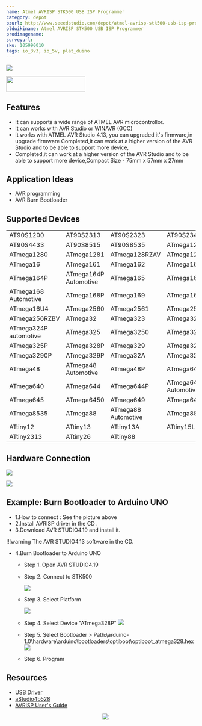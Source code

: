 ```yaml
---
name: Atmel AVRISP STK500 USB ISP Programmer
category: depot
bzurl: http://www.seeedstudio.com/depot/atmel-avrisp-stk500-usb-isp-programmer-p-207.html?cPath=132_135
oldwikiname: Atmel AVRISP STK500 USB ISP Programmer
prodimagename:
surveyurl:
sku: 105990010
tags: io_3v3, io_5v, plat_duino
---
```


![](https://raw.githubusercontent.com/SeeedDocument/Atmel_AVRISP_STK500_USB_ISP_Programmer/master/img/Avrisp_stk500_usb.jpg)

<p style=":center"><a href="http://www.seeedstudio.com/depot/atmel-avrisp-stk500-usb-isp-programmer-p-207.html?cPath=132_135" target="_blank"><img src="https://raw.githubusercontent.com/SeeedDocument/Seeed-WiKi/master/docs/images/get_one_now_small.png" width="210" height="41"  border=0 /></a></p>

## Features
- It can supports a wide range of ATMEL AVR microcontrollor.
- It can works with AVR Studio or WINAVR (GCC)
- It works with ATMEL AVR Studio 4.13, you can upgraded it's firmware,in upgrade firmware Completed,it can work at a higher version of the AVR Studio and to be able to support more device,
- Completed,it can work at a higher version of the AVR Studio and to be able to support more device,Compact Size - 75mm x 57mm x 27mm

## Application Ideas
- AVR programming
- AVR Burn Bootloader

## Supported Devices
|                       |                       |                     |                       |
|-----------------------|-----------------------|---------------------|-----------------------|
| AT90S1200             | AT90S2313             | AT90S2323           | AT90S2343             |
| AT90S4433             | AT90S8515             | AT90S8535           | ATmega128             |
| ATmega1280            | ATmega1281            | ATmega128RZAV       | ATmega128RZBV         |
| ATmega16              | ATmega161             | ATmega162           | ATmega163             |
| ATmega164P            | ATmega164P Automotive | ATmega165           | ATmega168             |
| ATmega168 Automotive  | ATmega168P            | ATmega169           | ATmega16A             |
| ATmega16U4            | ATmega2560            | ATmega2561          | ATmega256RZAV         |
| ATmega256RZBV         | ATmega32              | ATmega323           | ATmega324P            |
| ATmega324P automotive | ATmega325             | ATmega3250          | ATmega3250P           |
| ATmega325P            | ATmega328P            | ATmega329           | ATmega3290            |
| ATmega3290P           | ATmega329P            | ATmega32A           | ATmega32U4            |
| ATmega48              | ATmega48 Automotive   | ATmega48P           | ATmega64              |
| ATmega640             | ATmega644             | ATmega644P          | ATmega644P Automotive |
| ATmega645             | ATmega6450            | ATmega649           | ATmega6490            |
| ATmega8535            | ATmega88              | ATmega88 Automotive | ATmega88P             |
| ATtiny12              | ATtiny13              | ATtiny13A           | ATtiny15L             |
| ATtiny2313            | ATtiny26              | ATtiny88            |                       |


## Hardware Connection
<p style=":center"><a target="_blank"><img src="https://raw.githubusercontent.com/SeeedDocument/Atmel_AVRISP_STK500_USB_ISP_Programmer/master/img/AVRISP-1.JPG" border=0 /></a></p>
<p style=":center"><a target="_blank"><img src="https://raw.githubusercontent.com/SeeedDocument/Atmel_AVRISP_STK500_USB_ISP_Programmer/master/img/AVRISP-2.jpg" border=0 /></a></p>

## Example: Burn Bootloader to Arduino UNO

- 1.How to connect : See the picture above
- 2.Install AVRISP driver in the CD .
- 3.Download AVR STUDIO4.19 and install it.

!!!warning
    The AVR STUDIO4.13 software in the CD.

- 4.Burn Bootloader to Arduino UNO

    - Step 1. Open AVR STUDIO4.19
    - Step 2. Connect to STK500

        ![](https://github.com/SeeedDocument/Atmel_AVRISP_STK500_USB_ISP_Programmer/raw/master/img/AVRISP0.jpg)

    - Step 3. Select Platform

        ![](https://raw.githubusercontent.com/SeeedDocument/Atmel_AVRISP_STK500_USB_ISP_Programmer/master/img/AVRISP-3.jpg)

    - Step 4. Select Device "ATmega328P"
    ![](https://raw.githubusercontent.com/SeeedDocument/Atmel_AVRISP_STK500_USB_ISP_Programmer/master/img/AVRISP-4.jpg)

    - Step 5. Select Bootloader > Path:\arduino-1.0\hardware\arduino\bootloaders\optiboot\optiboot_atmega328.hex
    ![](https://raw.githubusercontent.com/SeeedDocument/Atmel_AVRISP_STK500_USB_ISP_Programmer/master/img/AVRISP-5.png)

    - Step 6. Program


## Resources

- [USB Driver](https://github.com/SeeedDocument/Atmel_AVRISP_STK500_USB_ISP_Programmer/tree/master/USB%20Driver)
- [aStudio4b528](https://github.com/SeeedDocument/Atmel_AVRISP_STK500_USB_ISP_Programmer/raw/master/aStudio4b528/aStudio413b528.exe)
- [AVRISP User's Guide](https://raw.githubusercontent.com/SeeedDocument/Atmel_AVRISP_STK500_USB_ISP_Programmer/master/res/AVRISP.chm)
<br /><p style="text-align:center"><a href="https://www.seeedstudio.com/act-4.html?utm_source=wiki&utm_medium=wikibanner&utm_campaign=newproducts" target="_blank"><img src="https://github.com/SeeedDocument/Wiki_Banner/raw/master/new_product.jpg" /></a></p>